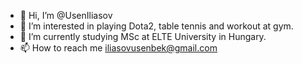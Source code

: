 - 👋 Hi, I’m @UsenIliasov
- 👀 I’m interested in playing Dota2, table tennis and workout at gym.
- 🌱 I’m currently studying MSc at ELTE University in Hungary.
- 📫 How to reach me iliasovusenbek@gmail.com
